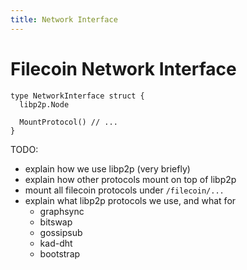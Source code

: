 ```yaml
---
title: Network Interface
---
```


# Filecoin Network Interface

```
type NetworkInterface struct {
  libp2p.Node

  MountProtocol() // ...
}
```

TODO:
- explain how we use libp2p (very briefly)
- explain how other protocols mount on top of libp2p
- mount all filecoin protocols under `/filecoin/...`
- explain what libp2p protocols we use, and what for
  - graphsync
  - bitswap
  - gossipsub
  - kad-dht
  - bootstrap
